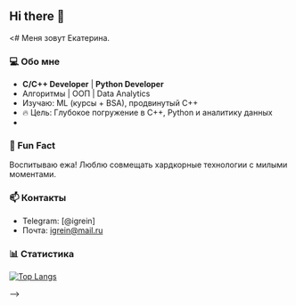 ## Hi there 👋

<# 
Меня зовут Екатерина.  

### 💻 Обо мне  
- **C/C++ Developer** | **Python Developer**  
- Алгоритмы | ООП | Data Analytics  
- Изучаю: ML (курсы + BSA), продвинутый C++  
- 🔥 Цель: Глубокое погружение в C++, Python и аналитику данных
- 
### 🦔 Fun Fact  
Воспитываю ежа! Люблю совмещать хардкорные технологии с милыми моментами.

### 📫 Контакты  
- Telegram: [@igrein]  
- Почта: igrein@mail.ru  
### 📊 Статистика  
[![Top Langs](https://github-readme-stats.vercel.app/api/top-langs/?username=igrein&layout=compact&hide=html,css&theme=radical)](https://github.com/igrein) 

-->
